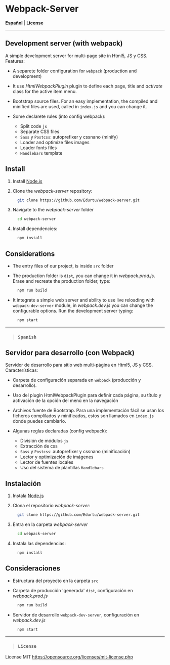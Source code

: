 # Webpack-Server

[**Español**](#Spanish) | [**License**](#License)

---

## Development server (with webpack)

A simple development server for multi-page site in Html5, JS y CSS. Features:

- A separete folder configuration for `webpack` (production and development)

- It use *HtmlWebpackPlugin* plugin to define each page, title and *activate* class for the active item menu.

- Bootstrap source files. For an easy implementation, the compiled and minified files are used, called in `index.js` and you can change it.

- Some declarete rules (into config webpack):
  - Split code `js`
  - Separate CSS files
  - `Sass` y `Postcss`: autoprefixer y cssnano (minify)
  - Loader and optimize files images
  - Loader fonts files
  - `Handlebars` template

## Install

1) Install [Node.js](http://nodejs.org/)

2) Clone the *webpack-server* repository:

    ```sh
      git clone https://github.com/Edurtu/webpack-server.git
    ```

3) Navigate to the *webpack-server* folder

    ```sh
      cd webpack-server
    ```

4) Install dependencies:

    ```sh
      npm install
    ```

## Considerations

- The entry files of our project, is inside `src` folder
- The production folder is `dist`, you can change it in *webpack.prod.js*. Erase and recreate the production folder, type:

  ```sh
    npm run build
  ```

- It integrate a simple web server and ability to use live reloading with `webpack-dev-server` module, in *webpack.dev.js* you can change the configurable options. Run the development server typing:

  ```sh
    npm start
  ```

---

> ### `Spanish`

## Servidor para desarrollo (con Webpack)

Servidor de desarrollo para sitio web multi-página en Html5, JS y CSS. Características:

- Carpeta de configuración separada en `webpack` (producción y desarrollo).

- Uso del plugin HtmlWebpackPlugin para definir cada página, su título y activación de la opción del menú en la navegación

- Archivos fuente de Bootstrap. Para una implementación fácil se usan los ficheros complilados y minificados, estos son llamados en `index.js` donde puedes cambiarlo.

- Algunas reglas declaradas (config webpack):
  - División de módulos `js`
  - Extracción de css
  - `Sass` y `Postcss`: autoprefixer y cssnano (minificación)
  - Lector y optimización de imágenes
  - Lector de fuentes locales
  - Uso del sistema de plantillas `Handlebars`

## Instalación

1) Instala [Node.js](http://nodejs.org/)
2) Clona el repositorio *webpack-server*:

    ```sh
      git clone https://github.com/Edurtu/webpack-server.git
    ```

3) Entra en la carpeta *webpack-server*

    ```sh
      cd webpack-server
    ```

4) Instala las dependencias:

    ```sh
      npm install
    ```

## Consideraciones

- Estructura del proyecto en la carpeta `src`
- Carpeta de producción 'generada' `dist`, configuración en *webpack.prod.js*

  ```sh
    npm run build
  ```

- Servidor de desarrollo `webpack-dev-server`, configuración en *webpack.dev.js*

  ```sh
    npm start
  ```

---

> ### `License`

License MIT <https://opensource.org/licenses/mit-license.php>